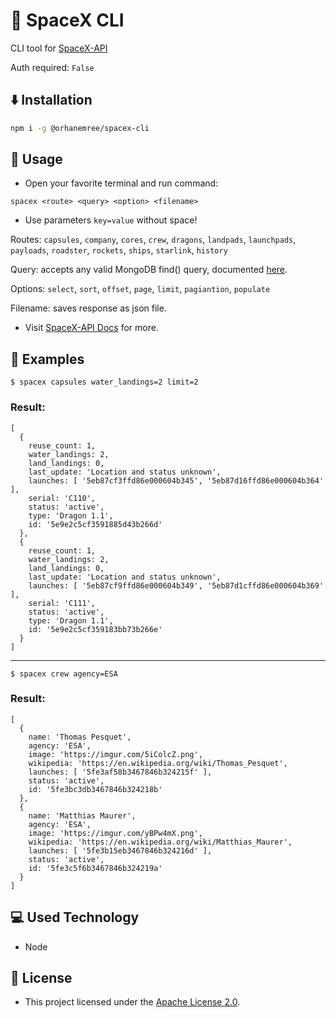 # 🚀 SpaceX CLI
CLI tool for [SpaceX-API](https://github.com/r-spacex/SpaceX-API)

Auth required: ``False``

## ⬇️ Installation
```bash
npm i -g @orhanemree/spacex-cli
```

## 🧐 Usage
* Open your favorite terminal and run command:

```
spacex <route> <query> <option> <filename>
```

* Use parameters ``key=value`` without space!

Routes:  ``capsules``, ``company``, ``cores``,  ``crew``,  ``dragons``,  ``landpads``,  ``launchpads``,  ``payloads``,  ``roadster``,  ``rockets``,  ``ships``,  ``starlink``,  ``history``

Query: accepts any valid MongoDB find() query, documented [here](https://docs.mongodb.com/manual/tutorial/query-documents/).

Options: ``select``,  ``sort``,  ``offset``,  ``page``,  ``limit``,  ``pagiantion``,  ``populate``

Filename: saves response as json file.

* Visit [SpaceX-API Docs](https://github.com/r-spacex/SpaceX-API/blob/master/docs/README.md)  for more. 

## 🔎 Examples
``$ spacex capsules water_landings=2 limit=2``

### Result:

```
[
  {
    reuse_count: 1,
    water_landings: 2,
    land_landings: 0,
    last_update: 'Location and status unknown',
    launches: [ '5eb87cf3ffd86e000604b345', '5eb87d16ffd86e000604b364' ],
    serial: 'C110',
    status: 'active',
    type: 'Dragon 1.1',
    id: '5e9e2c5cf3591885d43b266d'
  },
  {
    reuse_count: 1,
    water_landings: 2,
    land_landings: 0,
    last_update: 'Location and status unknown',
    launches: [ '5eb87cf9ffd86e000604b349', '5eb87d1cffd86e000604b369' ],
    serial: 'C111',
    status: 'active',
    type: 'Dragon 1.1',
    id: '5e9e2c5cf359183bb73b266e'
  }
]
```
--- 

``$ spacex crew agency=ESA``

### Result:

```
[
  {
    name: 'Thomas Pesquet',
    agency: 'ESA',
    image: 'https://imgur.com/5iColcZ.png',
    wikipedia: 'https://en.wikipedia.org/wiki/Thomas_Pesquet',
    launches: [ '5fe3af58b3467846b324215f' ],
    status: 'active',
    id: '5fe3bc3db3467846b324218b'
  },
  {
    name: 'Matthias Maurer',
    agency: 'ESA',
    image: 'https://imgur.com/yBPw4mX.png',
    wikipedia: 'https://en.wikipedia.org/wiki/Matthias_Maurer',
    launches: [ '5fe3b15eb3467846b324216d' ],
    status: 'active',
    id: '5fe3c5f6b3467846b324219a'
  }
]
```

## 💻 Used Technology
* Node

## 📃 License
* This project licensed under the [Apache License 2.0](https://github.com/orhanemree/spacex-cli/blob/master/LICENSE).